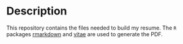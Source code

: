 # Description

This repository contains the files needed to build my resume. The `R` packages [rmarkdown](https://rmarkdown.rstudio.com/) and [vitae](https://pkg.mitchelloharawild.com/vitae/) are used to generate the PDF.
